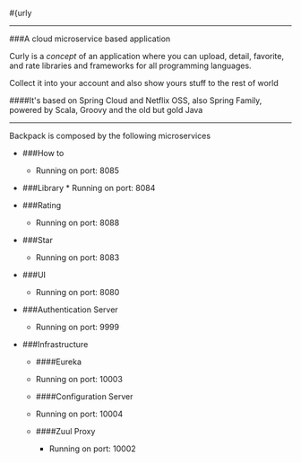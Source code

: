 #{urly

---------------------------------------------------------------------------


###A cloud microservice based application


Curly is a *concept* of an application where you can upload, detail, favorite, and rate libraries and frameworks for all programming languages.

Collect it into your account and also show yours stuff to the rest of world


####It's based on Spring Cloud and Netflix OSS, also Spring Family, powered by Scala, Groovy and the old but gold Java
 


-----------------------------------------------------------------------------



Backpack is composed by the following microservices


- ###How to
    * Running on port: 8085


- ###Library
      * Running on port: 8084


- ###Rating
    * Running on port: 8088


- ###Star
    * Running on port: 8083


- ###UI
   * Running on port: 8080


- ###Authentication Server
     * Running on port: 9999
            

- ###Infrastructure
    * ####Eureka
     * Running on port: 10003
             
    * ####Configuration Server
     * Running on port: 10004
               
    * ####Zuul Proxy
      * Running on port: 10002
        
